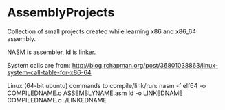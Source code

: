 AssemblyProjects
================

Collection of small projects created while learning x86 and x86_64 assembly.

NASM is assembler, ld is linker.

System calls are from:
http://blog.rchapman.org/post/36801038863/linux-system-call-table-for-x86-64

Linux (64-bit ubuntu) commands to compile/link/run:
nasm -f elf64	-o COMPILEDNAME.o 	ASSEMBLYNAME.asm
ld -o LINKEDNAME	COMPILEDNAME.o
./LINKEDNAME
